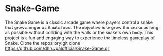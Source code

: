 # Snake-Game
The Snake Game is a classic arcade game where players control a snake that grows longer as it eats food. The objective is to grow the snake as long as possible without colliding with the walls or the snake's own body. This project is a fun and engaging way to experience the timeless gameplay of Snake.
Clone the repository:git clone https://github.com/dhruvpalofficial/Snake-Game.git
